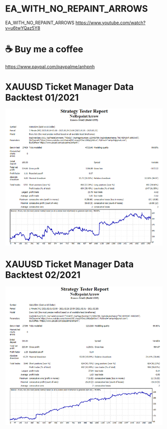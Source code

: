 # EA_WITH_NO_REPAINT_ARROWS
EA_WITH_NO_REPAINT_ARROWS https://www.youtube.com/watch?v=u6twYQaz5Y8

# ☕ Buy me a coffee
https://www.paypal.com/paypalme/anhpnh

# XAUUSD Ticket Manager Data Backtest 01/2021
![Screenshot](EA_NonRepaintArrow_XAUUSD.PNG)

# XAUUSD Ticket Manager Data Backtest 02/2021
![Screenshot](EA_NonRepaintArrow_XAUUSD_2.PNG)
